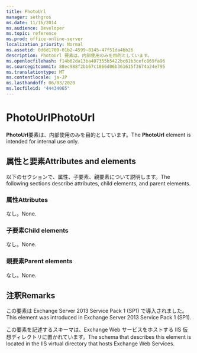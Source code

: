 ```yaml
---
title: PhotoUrl
manager: sethgros
ms.date: 11/16/2014
ms.audience: Developer
ms.topic: reference
ms.prod: office-online-server
localization_priority: Normal
ms.assetid: 0d6d1709-01b2-4599-8145-47f51da4bb26
description: PhotoUrl 要素は、内部使用のみを目的としています。
ms.openlocfilehash: f14b62da13ba407355b5422bc61b3cefc869fa96
ms.sourcegitcommit: 88ec988f2bb67c1866d06b361615f3674a24e795
ms.translationtype: MT
ms.contentlocale: ja-JP
ms.lasthandoff: 06/03/2020
ms.locfileid: "44434065"
---
```

# <a name="photourl"></a><span data-ttu-id="c2e7e-103">PhotoUrl</span><span class="sxs-lookup"><span data-stu-id="c2e7e-103">PhotoUrl</span></span>

<span data-ttu-id="c2e7e-104">**PhotoUrl**要素は、内部使用のみを目的としています。</span><span class="sxs-lookup"><span data-stu-id="c2e7e-104">The **PhotoUrl** element is intended for internal use only.</span></span> 

## <a name="attributes-and-elements"></a><span data-ttu-id="c2e7e-105">属性と要素</span><span class="sxs-lookup"><span data-stu-id="c2e7e-105">Attributes and elements</span></span>

<span data-ttu-id="c2e7e-106">以下のセクションで、属性、子要素、親要素について説明します。</span><span class="sxs-lookup"><span data-stu-id="c2e7e-106">The following sections describe attributes, child elements, and parent elements.</span></span>
  
### <a name="attributes"></a><span data-ttu-id="c2e7e-107">属性</span><span class="sxs-lookup"><span data-stu-id="c2e7e-107">Attributes</span></span>

<span data-ttu-id="c2e7e-108">なし。</span><span class="sxs-lookup"><span data-stu-id="c2e7e-108">None.</span></span>
  
### <a name="child-elements"></a><span data-ttu-id="c2e7e-109">子要素</span><span class="sxs-lookup"><span data-stu-id="c2e7e-109">Child elements</span></span>

<span data-ttu-id="c2e7e-110">なし。</span><span class="sxs-lookup"><span data-stu-id="c2e7e-110">None.</span></span>
  
### <a name="parent-elements"></a><span data-ttu-id="c2e7e-111">親要素</span><span class="sxs-lookup"><span data-stu-id="c2e7e-111">Parent elements</span></span>

<span data-ttu-id="c2e7e-112">なし。</span><span class="sxs-lookup"><span data-stu-id="c2e7e-112">None.</span></span>
  
## <a name="remarks"></a><span data-ttu-id="c2e7e-113">注釈</span><span class="sxs-lookup"><span data-stu-id="c2e7e-113">Remarks</span></span>

<span data-ttu-id="c2e7e-114">この要素は Exchange Server 2013 Service Pack 1 (SP1) で導入されました。</span><span class="sxs-lookup"><span data-stu-id="c2e7e-114">This element was introduced in Exchange Server 2013 Service Pack 1 (SP1).</span></span>
  
<span data-ttu-id="c2e7e-115">この要素を記述するスキーマは、Exchange Web サービスをホストする IIS 仮想ディレクトリに置かれています。</span><span class="sxs-lookup"><span data-stu-id="c2e7e-115">The schema that describes this element is located in the IIS virtual directory that hosts Exchange Web Services.</span></span>
  

